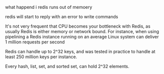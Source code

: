 

what happend i redis runs out of memoery


redis will start to reply with an error to write commands

It's not very frequent that CPU becomes your bottleneck with Redis, as usually Redis is either memory or network bound. For instance, when using pipelining a Redis instance running on an average Linux system can deliver 1 million requests per second



Redis can handle up to 2^32 keys, and was tested in practice to handle at least 250 million keys per instance.



Every hash, list, set, and sorted set, can hold 2^32 elements.